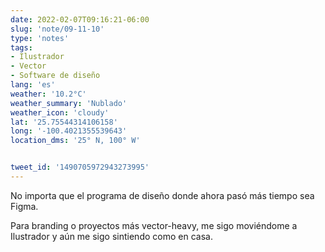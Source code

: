```yaml
---
date: 2022-02-07T09:16:21-06:00
slug: 'note/09-11-10'
type: 'notes'
tags:
- Ilustrador
- Vector
- Software de diseño
lang: 'es'
weather: '10.2°C'
weather_summary: 'Nublado'
weather_icon: 'cloudy'
lat: '25.75544314106158'
long: '-100.4021355539643'
location_dms: '25° N, 100° W'


tweet_id: '1490705972943273995'
---
```

No importa que el programa de diseño donde ahora pasó más tiempo sea Figma.

Para branding o proyectos más vector-heavy, me sigo moviéndome a Ilustrador y aún me sigo sintiendo como en casa.